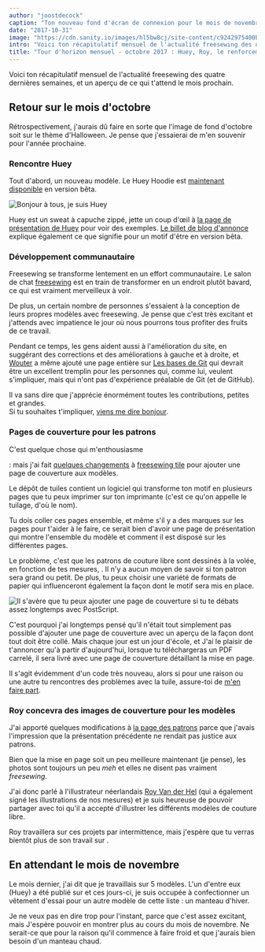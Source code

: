```yaml
---
author: "joostdecock"
caption: "Ton nouveau fond d'écran de connexion pour le mois de novembre"
date: "2017-10-31"
image: "https://cdn.sanity.io/images/hl5bw8cj/site-content/c9242975400bf885feef0b6ddc3b2bc0ce901638-2000x1500.jpg"
intro: "Voici ton récapitulatif mensuel de l'actualité freesewing des quatre dernières semaines, et un aperçu de ce qui t'attend le mois prochain."
title: "Tour d'horizon mensuel - octobre 2017 : Huey, Roy, le renforcement de la communauté et les pages de garde à motifs."
---
```


Voici ton récapitulatif mensuel de l'actualité freesewing des quatre dernières semaines, et un aperçu de ce qui t'attend le mois prochain.

## Retour sur le mois d'octobre
Rétrospectivement, j'aurais dû faire en sorte que l'image de fond d'octobre soit sur le thème d'Halloween. Je pense que j'essaierai de m'en souvenir pour l'année prochaine.

### Rencontre Huey

Tout d'abord, un nouveau modèle. Le Huey Hoodie est [maintenant disponible](/patterns/huey) en version bêta.

![Bonjour à tous, je suis Huey](https://posts.freesewing.org/uploads/huey_b410125cba.jpg)

Huey est un sweat à capuche zippé, jette un coup d'œil à [la page de présentation de Huey](/showcase/pattern/huey) pour voir des exemples. [Le billet de blog d'annonce](/blog/huey-hoodie-beta/) explique également ce que signifie pour un motif d'être en version bêta.

### Développement communautaire

Freesewing se transforme lentement en un effort communautaire. Le salon de chat [freesewing](https://chat.freesewing.org/) est en train de transformer en un endroit plutôt bavard, ce qui est vraiment merveilleux à voir.

De plus, un certain nombre de personnes s'essaient à la conception de leurs propres modèles avec freesewing. Je pense que c'est très excitant et j'attends avec impatience le jour où nous pourrons tous profiter des fruits de ce travail.

Pendant ce temps, les gens aident aussi à l'amélioration du site, en suggérant des corrections et des améliorations à gauche et à droite, et [Wouter](/users/xdpug) a même ajouté une page entière sur [Les bases de Git](/docs/git-basics) qui devrait être un excellent tremplin pour les personnes qui, comme lui, veulent s'impliquer, mais qui n'ont pas d'expérience préalable de Git (et de GitHub).

Il va sans dire que j'apprécie énormément toutes les contributions, petites et grandes.  
Si tu souhaites t'impliquer, [viens me dire bonjour](https://chat.freesewing.org/).

### Pages de couverture pour les patrons

</a>C'est quelque chose qui m'enthousiasme

: mais j'ai fait [quelques changements](https://github.com/freesewing/tile/commit/9d2b11e7a9f0d08b890a04eced989f0b432d2c53) à [freesewing tile](https://github.com/freesewing/tile) pour ajouter une page de couverture aux modèles.</p> 

Le dépôt de tuiles contient un logiciel qui transforme ton motif en plusieurs pages que tu peux imprimer sur ton imprimante (c'est ce qu'on appelle le tuilage, d'où le nom).

Tu dois coller ces pages ensemble, et même s'il y a des marques sur les pages pour t'aider à le faire, ce serait bien d'avoir une page de présentation qui montre l'ensemble du modèle et comment il est disposé sur les différentes pages.

Le problème, c'est que les patrons de couture libre sont dessinés à la volée, en fonction de tes mesures, . Il n'y a aucun moyen de savoir si ton patron sera grand ou petit. De plus, tu peux choisir une variété de formats de papier qui influenceront également la façon dont le motif sera mis en place.

![Il s'avère que tu peux ajouter une page de couverture si tu te débats assez longtemps avec PostScript.](https://posts.freesewing.org/uploads/tile_6dccb4de24.jpg)

C'est pourquoi j'ai longtemps pensé qu'il n'était tout simplement pas possible d'ajouter une page de couverture avec un aperçu de la façon dont tout doit être collé. Mais chaque jour est un jour d'école, et J'ai le plaisir de t'annoncer qu'à partir d'aujourd'hui, lorsque tu téléchargeras un PDF carrelé, il sera livré avec une page de couverture détaillant la mise en page.

Il s'agit évidemment d'un code très nouveau, alors si pour une raison ou une autre tu rencontres des problèmes avec la tuile, assure-toi de [m'en faire part](https://github.com/freesewing/tile/issues/new).



### Roy concevra des images de couverture pour les modèles

J'ai apporté quelques modifications à [la page des patrons](/patterns/) parce que j'avais l'impression que la présentation précédente ne rendait pas justice aux patrons.

Bien que la mise en page soit un peu meilleure maintenant (je pense), les photos sont toujours un peu *meh* et elles ne disent pas vraiment *freesewing*.

J'ai donc parlé à l'illustrateur néerlandais [Roy Van der Hel](https://royvdhel-art.deviantart.com/) (qui a également signé les illustrations de nos mesures) et je suis heureuse de pouvoir partager avec toi qu'il a accepté d'illustrer les différents modèles de couture libre.

Roy travaillera sur ces projets par intermittence, mais j'espère que tu verras bientôt plus de son travail sur .



## En attendant le mois de novembre

Le mois dernier, j'ai dit que je travaillais sur 5 modèles. L'un d'entre eux (Huey) a été publié sur et ces jours-ci, je suis occupée à confectionner un vêtement d'essai pour un autre modèle de cette liste : un manteau d'hiver.

Je ne veux pas en dire trop pour l'instant, parce que c'est assez excitant, mais J'espère pouvoir en montrer plus au cours du mois de novembre. Ne serait-ce que pour la raison qu'il commence à faire froid et que j'aurais bien besoin d'un manteau chaud.

